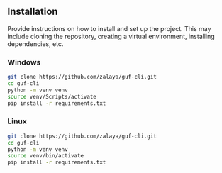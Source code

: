 ## Installation

Provide instructions on how to install and set up the project. This may include cloning the repository, creating a virtual environment, installing dependencies, etc.

### Windows

```bash
git clone https://github.com/zalaya/guf-cli.git
cd guf-cli
python -m venv venv
source venv/Scripts/activate
pip install -r requirements.txt
```

### Linux

```bash
git clone https://github.com/zalaya/guf-cli.git
cd guf-cli
python -m venv venv
source venv/bin/activate
pip install -r requirements.txt
```